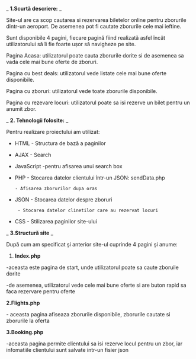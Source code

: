 
_ **1.Scurtă descriere:** _

Site-ul are ca scop cautarea si rezervarea biletelor online pentru zborurile dintr-un aeroport. De asemenea pot fi cautate zborurile cele mai ieftine.

Sunt disponibile 4 pagini, fiecare pagină fiind realizată asfel încât utilizatorului să îi fie foarte ușor să navigheze pe site.

Pagina Acasa: utilizatorul poate cauta zborurile dorite si de asemenea sa vada cele mai bune oferte de zboruri.

Pagina cu best deals: utilizatorul vede listate cele mai bune oferte disponibile.

Pagina cu zboruri: utilizatorul vede toate zborurile disponibile.

Pagina cu rezevare locuri: utilizatorul poate sa isi rezerve un bilet pentru un anumit zbor.

_ **2. Tehnologii folosite:** _

Pentru realizare proiectului am utilizat:

- HTML - Structura de bază a paginilor

- AJAX - Search

- JavaScript -pentru afisarea unui search box

- PHP - Stocarea datelor clientului într-un JSON: sendData.php

      - Afisarea zborurilor dupa oras

- JSON - Stocarea datelor despre zboruri

       - Stocarea datelor clinetilor care au rezervat locuri

- CSS - Stilizarea paginilor site-ului

_ **3.Structură site** _

După cum am specificat și anterior site-ul cuprinde 4 pagini și anume:

1. **Index.php**

-aceasta este pagina de start, unde utilizatorul poate sa caute zboruile dorite

-de asemenea, utilizatorul vede cele mai bune oferte si are buton rapid sa faca rezervare pentru oferte

**2.Flights.php**

**-** aceasta pagina afiseaza zborurile disponibile, zborurile cautate si zborurile la oferta

**3.Booking.php**

-aceasta pagina permite clientului sa isi rezerve locul pentru un zbor, iar infomatiile clientului sunt salvate intr-un fisier json
